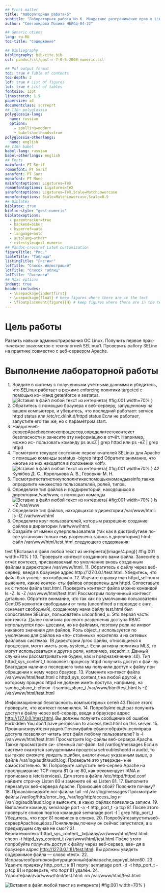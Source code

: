 ```yaml
---
## Front matter
title: "Лабораторная работа-6"
subtitle: "Лабораторная работа No 6. Мандатное разграничение прав в Linux"
author: "Световидова Полина НБИбд-04-22"

## Generic otions
lang: ru-RU
toc-title: "Содержание"

## Bibliography
bibliography: bib/cite.bib
csl: pandoc/csl/gost-r-7-0-5-2008-numeric.csl

## Pdf output format
toc: true # Table of contents
toc-depth: 2
lof: true # List of figures
lot: true # List of tables
fontsize: 12pt
linestretch: 1.5
papersize: a4
documentclass: scrreprt
## I18n polyglossia
polyglossia-lang:
  name: russian
  options:
	- spelling=modern
	- babelshorthands=true
polyglossia-otherlangs:
  name: english
## I18n babel
babel-lang: russian
babel-otherlangs: english
## Fonts
mainfont: PT Serif
romanfont: PT Serif
sansfont: PT Sans
monofont: PT Mono
mainfontoptions: Ligatures=TeX
romanfontoptions: Ligatures=TeX
sansfontoptions: Ligatures=TeX,Scale=MatchLowercase
monofontoptions: Scale=MatchLowercase,Scale=0.9
## Biblatex
biblatex: true
biblio-style: "gost-numeric"
biblatexoptions:
  - parentracker=true
  - backend=biber
  - hyperref=auto
  - language=auto
  - autolang=other*
  - citestyle=gost-numeric
## Pandoc-crossref LaTeX customization
figureTitle: "Рис."
tableTitle: "Таблица"
listingTitle: "Листинг"
lofTitle: "Список иллюстраций"
lotTitle: "Список таблиц"
lolTitle: "Листинги"
## Misc options
indent: true
header-includes:
  - \usepackage{indentfirst}
  - \usepackage{float} # keep figures where there are in the text
  - \floatplacement{figure}{H} # keep figures where there are in the text
---
```


# Цель работы

Развить навыки администрирования ОС Linux. Получить первое прак- тическое знакомство с технологией SELinux1.
Проверить работу SELinx на практике совместно с веб-сервером Apache.

# Выполнение лабораторной работы


1. Войдите в систему с полученными учётными данными и убедитесь, что SELinux работает в режиме enforcing политики targeted с помощью ко- манд getenforce и sestatus. ![Вставил в файл любой текст из интернета](image/1.png){ #fig:001 width=70% }
2. Обратитесь с помощью браузера к веб-серверу, запущенному на вашем компьютере, и убедитесь, что последний работает:
service httpd status
или 
  /etc/rc.d/init.d/httpd status
Если не работает, запустите его так же, но с параметром start.
3. Найдитевеб-серверApacheвспискепроцессов,определитеегоконтекст безопасности и занесите эту информацию в отчёт. Например, можно ис-
пользовать команду
  ps auxZ | grep httpd
или
  ps -eZ | grep httpd
4. Посмотрите текущее состояние переключателей SELinux для Apache с помощью команды
sestatus -bigrep httpd
Обратите внимание, что многие из них находятся в положении «off». ![Вставил в файл любой текст из интернета](image/2.png){ #fig:001 width=70% }
42 Кулябов Д. С., Королькова А. В., Геворкян М. Н.
 5. Посмотритестатистикупополитикеспомощьюкомандыseinfo,также определите множество пользователей, ролей, типов.
6. Определите тип файлов и поддиректорий, находящихся в директории /var/www, с помощью команды![Вставил в файл любой текст из интернета](image/3.png){ #fig:001 width=70% }
ls -lZ /var/www
7. Определите тип файлов, находящихся в директории /var/www/html: ls -lZ /var/www/html
8. Определите круг пользователей, которым разрешено создание файлов в директории /var/www/html.
9. Создайте от имени суперпользователя (так как в дистрибутиве по- сле установки только ему разрешена запись в директорию) html-файл /var/www/html/test.html следующего содержания:
<html>
<body>test</body>
</html> ![Вставил в файл любой текст из интернета](image/4.png){ #fig:001 width=70% }
10. Проверьте контекст созданного вами файла. Занесите в отчёт контекст, присваиваемый по умолчанию вновь созданным файлам в директории /var/www/html.
11. Обратитесь к файлу через веб-сервер, введя в браузере адрес http://127.0.0.1/test.html. Убедитесь, что файл был успеш- но отображён.
12. Изучите справку man httpd_selinux и выясните, какие контек- сты файлов определены для httpd. Сопоставьте их с типом файла test.html. Проверить контекст файла можно командой ls -Z.
ls -Z /var/www/html/test.html
Рассмотрим полученный контекст детально. Обратите внимание, что так как по умолчанию пользователи CentOS являются свободными от типа (unconfined в переводе с англ. означает свободный), созданному нами файлу test.html был сопоставлен SELinux, пользователь unconfined_u. Это первая часть контекста.
Далее политика ролевого разделения доступа RBAC используется про- цессами, но не файлами, поэтому роли не имеют никакого значения для файлов. Роль object_r используется по умолчанию для файлов на «по- стоянных» носителях и на сетевых файловых системах. (В директории /ргос файлы, относящиеся к процессам, могут иметь роль system_r. Если активна политика MLS, то могут использоваться и другие роли, например, secadm_r. Данный случай мы рассматривать не будем, как и предназначение :s0).
Тип httpd_sys_content_t позволяет процессу httpd получить доступ к фай- лу. Благодаря наличию последнего типа мы получили доступ к файлу при обращении к нему через браузер.
13. Измените контекст файла /var/www/html/test.html с httpd_sys_content_t на любой другой, к которому процесс httpd не должен иметь доступа, например, на samba_share_t:
chcon -t samba_share_t /var/www/html/test.html
   ls -Z /var/www/html/test.html

Информационная безопасность компьютерных сетей 43
 После этого проверьте, что контекст поменялся.
14. Попробуйте ещё раз получить доступ к файлу через веб-сервер, введя в
браузере адрес http://127.0.0.1/test.html. Вы должны получить сообщение об ошибке:
Forbidden
You don't have permission to access /test.html on this server.
15. Проанализируйтеситуацию.Почемуфайлнебылотображён,еслиправа доступа позволяют читать этот файл любому пользователю?
ls -l /var/www/html/test.html
Просмотрите log-файлы веб-сервера Apache. Также просмотрите си- стемный лог-файл:
   tail /var/log/messages
Если в системе окажутся запущенными процессы setroubleshootd и audtd, то вы также сможете увидеть ошибки, аналогичные указанным выше, в файле /var/log/audit/audit.log. Проверьте это утвержде- ние самостоятельно.
16. Попробуйте запустить веб-сервер Apache на прослушивание ТСР-порта 81 (а не 80, как рекомендует IANA и прописано в /etc/services). Для этого в файле /etc/httpd/httpd.conf найдите строчку Listen 80 и замените её на Listen 81.
17. Выполните перезапуск веб-сервера Apache. Произошёл сбой? Поясните почему?
18. Проанализируйте лог-файлы:
tail -nl /var/log/messages
Просмотрите файлы /var/log/http/error_log, /var/log/http/access_log и /var/log/audit/audit.log и выясните, в каких файлах появились записи.
19. Выполните команду
   semanage port -a -t http_port_t -р tcp 81
После этого проверьте список портов командой
   semanage port -l | grep http_port_t
Убедитесь, что порт 81 появился в списке.
20. Попробуйтезапуститьвеб-серверApacheещёраз.Понялиливы,почему
он сейчас запустился, а в предыдущем случае не смог?
21. Вернитеконтекстhttpd_sys_cоntent__tкфайлу/var/www/html/test.html:
   chcon -t httpd_sys_content_t /var/www/html/test.html
После этого попробуйте получить доступ к файлу через веб-сервер, вве- дя в браузере адрес http://127.0.0.1:81/test.html.
Вы должны увидеть содержимое файла — слово «test».
22. Исправьтеобратноконфигурационныйфайлapache,вернувListen80.
23. Удалите привязку http_port_t к 81 порту:
   semanage port -d -t http_port_t -p tcp 81
и проверьте, что порт 81 удалён.
24. Удалитефайл/var/www/html/test.html:
   rm /var/www/html/test.html
   
  ![Вставил в файл любой текст из интернета](image/5.png){ #fig:001 width=70% }